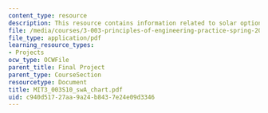 ```yaml
---
content_type: resource
description: This resource contains information related to solar options in a nutshell.
file: /media/courses/3-003-principles-of-engineering-practice-spring-2010/c940d51727aa9a24b8437e24e09d3346_MIT3_003S10_swA_chart.pdf
file_type: application/pdf
learning_resource_types:
- Projects
ocw_type: OCWFile
parent_title: Final Project
parent_type: CourseSection
resourcetype: Document
title: MIT3_003S10_swA_chart.pdf
uid: c940d517-27aa-9a24-b843-7e24e09d3346
---
```

